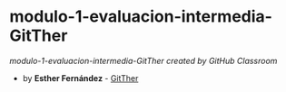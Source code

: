 # modulo-1-evaluacion-intermedia-GitTher

_modulo-1-evaluacion-intermedia-GitTher created by GitHub Classroom_

* by **Esther Fernández** - [GitTher](https://github.com/GitTher)
